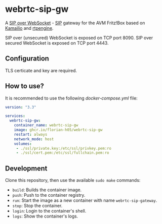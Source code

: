 # webrtc-sip-gw

A [SIP over WebSocket](https://datatracker.ietf.org/doc/html/rfc7118) - [SIP](https://datatracker.ietf.org/doc/html/rfc3261) gateway for the AVM Fritz!Box based on [Kamailio](https://www.kamailio.org/w/) and [rtpengine](https://github.com/sipwise/rtpengine).

SIP over (unsecured) WebSocket is exposed on TCP port 8090.
SIP over secured WebSocket is exposed on TCP port 4443.

## Configuration

TLS certicate and key are required.

## How to use?

It is recommended to use the following *docker-compose.yml* file:

```yaml
version: "3.3"

services:
  webrtc-sip-gw:
    container_name: webrtc-sip-gw
    image: ghcr.io/florian-h05/webrtc-sip-gw
    restart: always
    network_mode: host
    volumes:
     - ./ssl/private.key:/etc/ssl/privkey.pem:ro
     - ./ssl/cert.pem:/etc/ssl/fullchain.pem:ro
```

## Development

Clone this repository, then use the available `sudo make` commands:
- `build`: Builds the container image.
- `push`: Push to the container registry.
- `run`: Start the image as a new container with name `webrtc-sip-gateway`.
- `stop`: Stop the container.
- `login`: Login to the container's shell.
- `logs`: Show the container's logs.
